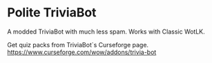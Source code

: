 # Polite TriviaBot
A modded TriviaBot with much less spam. Works with Classic WotLK.

Get quiz packs from TriviaBot`s Curseforge page.
https://www.curseforge.com/wow/addons/trivia-bot
